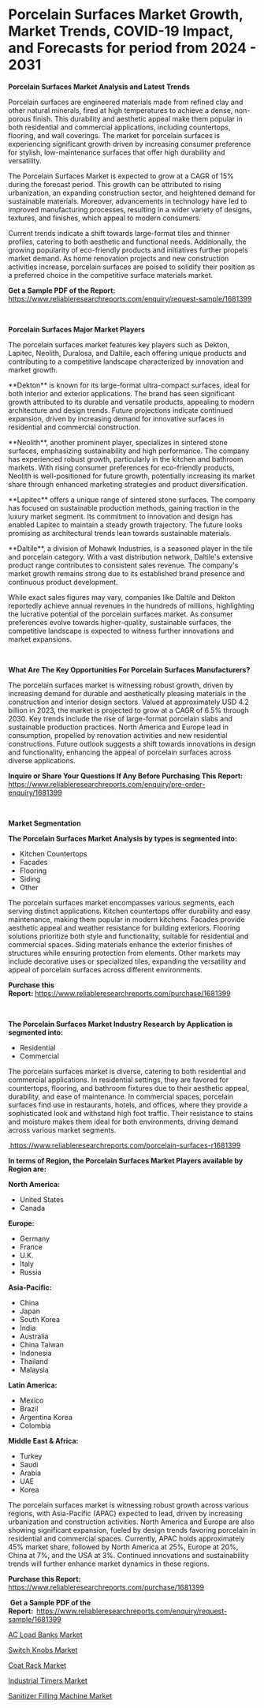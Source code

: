 <p><h1>Porcelain Surfaces Market Growth, Market Trends, COVID-19 Impact, and Forecasts for period from 2024 - 2031</h1></p><p><strong>Porcelain Surfaces Market Analysis and Latest Trends</strong></p>
<p><p>Porcelain surfaces are engineered materials made from refined clay and other natural minerals, fired at high temperatures to achieve a dense, non-porous finish. This durability and aesthetic appeal make them popular in both residential and commercial applications, including countertops, flooring, and wall coverings. The market for porcelain surfaces is experiencing significant growth driven by increasing consumer preference for stylish, low-maintenance surfaces that offer high durability and versatility.</p><p>The Porcelain Surfaces Market is expected to grow at a CAGR of 15% during the forecast period. This growth can be attributed to rising urbanization, an expanding construction sector, and heightened demand for sustainable materials. Moreover, advancements in technology have led to improved manufacturing processes, resulting in a wider variety of designs, textures, and finishes, which appeal to modern consumers.</p><p>Current trends indicate a shift towards large-format tiles and thinner profiles, catering to both aesthetic and functional needs. Additionally, the growing popularity of eco-friendly products and initiatives further propels market demand. As home renovation projects and new construction activities increase, porcelain surfaces are poised to solidify their position as a preferred choice in the competitive surface materials market.</p></p>
<p><strong>Get a Sample PDF of the Report:&nbsp;</strong> <a href="https://www.reliableresearchreports.com/enquiry/request-sample/1681399?utm_campaign=38&utm_medium=2&utm_source=Github&utm_content=ia&utm_term=01102024&utm_id=porcelain-surfaces">https://www.reliableresearchreports.com/enquiry/request-sample/1681399</a></p>
<p>&nbsp;</p>
<p><strong>Porcelain Surfaces Major Market Players</strong></p>
<p><p>The porcelain surfaces market features key players such as Dekton, Lapitec, Neolith, Duralosa, and Daltile, each offering unique products and contributing to a competitive landscape characterized by innovation and market growth. </p><p>**Dekton** is known for its large-format ultra-compact surfaces, ideal for both interior and exterior applications. The brand has seen significant growth attributed to its durable and versatile products, appealing to modern architecture and design trends. Future projections indicate continued expansion, driven by increasing demand for innovative surfaces in residential and commercial construction.</p><p>**Neolith**, another prominent player, specializes in sintered stone surfaces, emphasizing sustainability and high performance. The company has experienced robust growth, particularly in the kitchen and bathroom markets. With rising consumer preferences for eco-friendly products, Neolith is well-positioned for future growth, potentially increasing its market share through enhanced marketing strategies and product diversification.</p><p>**Lapitec** offers a unique range of sintered stone surfaces. The company has focused on sustainable production methods, gaining traction in the luxury market segment. Its commitment to innovation and design has enabled Lapitec to maintain a steady growth trajectory. The future looks promising as architectural trends lean towards sustainable materials.</p><p>**Daltile**, a division of Mohawk Industries, is a seasoned player in the tile and porcelain category. With a vast distribution network, Daltile's extensive product range contributes to consistent sales revenue. The company's market growth remains strong due to its established brand presence and continuous product development.</p><p>While exact sales figures may vary, companies like Daltile and Dekton reportedly achieve annual revenues in the hundreds of millions, highlighting the lucrative potential of the porcelain surfaces market. As consumer preferences evolve towards higher-quality, sustainable surfaces, the competitive landscape is expected to witness further innovations and market expansions.</p></p>
<p>&nbsp;</p>
<p><strong>What Are The Key Opportunities For Porcelain Surfaces Manufacturers?</strong></p>
<p><p>The porcelain surfaces market is witnessing robust growth, driven by increasing demand for durable and aesthetically pleasing materials in the construction and interior design sectors. Valued at approximately USD 4.2 billion in 2023, the market is projected to grow at a CAGR of 6.5% through 2030. Key trends include the rise of large-format porcelain slabs and sustainable production practices. North America and Europe lead in consumption, propelled by renovation activities and new residential constructions. Future outlook suggests a shift towards innovations in design and functionality, enhancing the appeal of porcelain surfaces across diverse applications.</p></p>
<p><strong>Inquire or Share Your Questions If Any Before Purchasing This Report:</strong> <a href="https://www.reliableresearchreports.com/enquiry/pre-order-enquiry/1681399?utm_campaign=38&utm_medium=2&utm_source=Github&utm_content=ia&utm_term=01102024&utm_id=porcelain-surfaces">https://www.reliableresearchreports.com/enquiry/pre-order-enquiry/1681399</a></p>
<p>&nbsp;</p>
<p><strong>Market Segmentation</strong></p>
<p><strong>The Porcelain Surfaces Market Analysis by types is segmented into:</strong></p>
<p><ul><li>Kitchen Countertops</li><li>Facades</li><li>Flooring</li><li>Siding</li><li>Other</li></ul></p>
<p><p>The porcelain surfaces market encompasses various segments, each serving distinct applications. Kitchen countertops offer durability and easy maintenance, making them popular in modern kitchens. Facades provide aesthetic appeal and weather resistance for building exteriors. Flooring solutions prioritize both style and functionality, suitable for residential and commercial spaces. Siding materials enhance the exterior finishes of structures while ensuring protection from elements. Other markets may include decorative uses or specialized tiles, expanding the versatility and appeal of porcelain surfaces across different environments.</p></p>
<p><strong>Purchase this Report:&nbsp;</strong><a href="https://www.reliableresearchreports.com/purchase/1681399?utm_campaign=38&utm_medium=2&utm_source=Github&utm_content=ia&utm_term=01102024&utm_id=porcelain-surfaces">https://www.reliableresearchreports.com/purchase/1681399</a></p>
<p>&nbsp;</p>
<p><strong>The Porcelain Surfaces Market Industry Research by Application is segmented into:</strong></p>
<p><ul><li>Residential</li><li>Commercial</li></ul></p>
<p><p>The porcelain surfaces market is diverse, catering to both residential and commercial applications. In residential settings, they are favored for countertops, flooring, and bathroom fixtures due to their aesthetic appeal, durability, and ease of maintenance. In commercial spaces, porcelain surfaces find use in restaurants, hotels, and offices, where they provide a sophisticated look and withstand high foot traffic. Their resistance to stains and moisture makes them ideal for both environments, driving demand across various market segments.</p></p>
<p><a href="https://www.reliableresearchreports.com/porcelain-surfaces-r1681399?utm_campaign=38&utm_medium=2&utm_source=Github&utm_content=ia&utm_term=01102024&utm_id=porcelain-surfaces">&nbsp;https://www.reliableresearchreports.com/porcelain-surfaces-r1681399</a></p>
<p><strong>In terms of Region, the Porcelain Surfaces Market Players available by Region are:</strong></p>
<p>
    <p> <strong> North America: </strong>
        <ul>
            <li>United States</li>
            <li>Canada</li>
        </ul>
        </p> 
    <p> <strong> Europe: </strong>
        <ul>
            <li>Germany</li>
            <li>France</li>
            <li>U.K.</li>
            <li>Italy</li>
            <li>Russia</li>
        </ul>
        </p> 
    <p> <strong> Asia-Pacific: </strong>
        <ul>
            <li>China</li>
            <li>Japan</li>
            <li>South Korea</li>
            <li>India</li>
            <li>Australia</li>
            <li>China Taiwan</li>
            <li>Indonesia</li>
            <li>Thailand</li>
            <li>Malaysia</li>
        </ul>
        </p> 
    <p> <strong> Latin America: </strong>
        <ul>
            <li>Mexico</li>
            <li>Brazil</li>
            <li>Argentina Korea</li>
            <li>Colombia</li>
        </ul>
        </p> 
    <p> <strong> Middle East & Africa: </strong>
        <ul>
            <li>Turkey</li>
            <li>Saudi</li>
            <li>Arabia</li>
            <li>UAE</li>
            <li>Korea</li>
        </ul>
    </p>
    </p>
<p><p>The porcelain surfaces market is witnessing robust growth across various regions, with Asia-Pacific (APAC) expected to lead, driven by increasing urbanization and construction activities. North America and Europe are also showing significant expansion, fueled by design trends favoring porcelain in residential and commercial spaces. Currently, APAC holds approximately 45% market share, followed by North America at 25%, Europe at 20%, China at 7%, and the USA at 3%. Continued innovations and sustainability trends will further enhance market dynamics in these regions.</p></p>
<p><strong>Purchase this Report: </strong><a href="https://www.reliableresearchreports.com/purchase/1681399?utm_campaign=38&utm_medium=2&utm_source=Github&utm_content=ia&utm_term=01102024&utm_id=porcelain-surfaces">https://www.reliableresearchreports.com/purchase/1681399</a></p>
<p>&nbsp;<strong>Get a Sample PDF of the Report:&nbsp;&nbsp;</strong><a href="https://www.reliableresearchreports.com/enquiry/request-sample/1681399?utm_campaign=38&utm_medium=2&utm_source=Github&utm_content=ia&utm_term=01102024&utm_id=porcelain-surfaces">https://www.reliableresearchreports.com/enquiry/request-sample/1681399</a></p>
<p><strong></strong></p>
<p><p><a href="https://github.com/KejsiLoshi121/Market-Research-Report-List-1/blob/main/ac-load-banks-market.md?utm_campaign=38&utm_medium=2&utm_source=Github&utm_content=ia&utm_term=01102024&utm_id=porcelain-surfaces">AC Load Banks Market</a></p><p><a href="https://issuu.com/reportprime-2/docs/switch-knobs-market-size-2030.pptx_6044a41628ada0?utm_campaign=38&utm_medium=2&utm_source=Github&utm_content=ia&utm_term=01102024&utm_id=porcelain-surfaces">Switch Knobs Market</a></p><p><a href="https://github.com/jshortgtq/Market-Research-Report-List-1/blob/main/coat-rack-market.md?utm_campaign=38&utm_medium=2&utm_source=Github&utm_content=ia&utm_term=01102024&utm_id=porcelain-surfaces">Coat Rack Market</a></p><p><a href="https://issuu.com/reportprime-2/docs/industrial-timers-market-size-2030._f2fc4845f1aacb?utm_campaign=38&utm_medium=2&utm_source=Github&utm_content=ia&utm_term=01102024&utm_id=porcelain-surfaces">Industrial Timers Market</a></p><p><a href="https://www.linkedin.com/pulse/sanitizer-filling-machine-market-size-share-analysis-khpve?utm_campaign=38&utm_medium=2&utm_source=Github&utm_content=ia&utm_term=01102024&utm_id=porcelain-surfaces">Sanitizer Filling Machine Market</a></p></p>